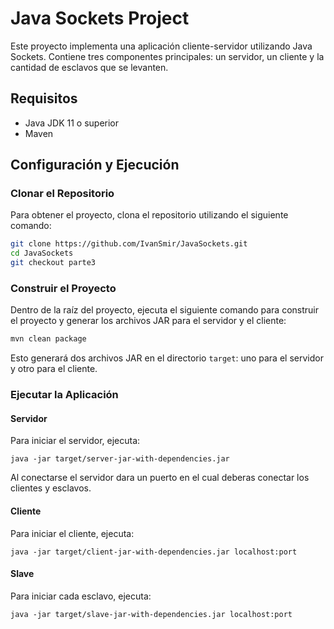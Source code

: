 # Java Sockets Project

Este proyecto implementa una aplicación cliente-servidor utilizando Java Sockets. Contiene tres componentes principales: un servidor, un cliente y la cantidad de esclavos que se levanten.

## Requisitos

- Java JDK 11 o superior
- Maven

## Configuración y Ejecución

### Clonar el Repositorio

Para obtener el proyecto, clona el repositorio utilizando el siguiente comando:
```bash
git clone https://github.com/IvanSmir/JavaSockets.git
cd JavaSockets
git checkout parte3
```

### Construir el Proyecto

Dentro de la raíz del proyecto, ejecuta el siguiente comando para construir el proyecto y generar los archivos JAR para el servidor y el cliente:

```bash
mvn clean package
```


Esto generará dos archivos JAR en el directorio `target`: uno para el servidor y otro para el cliente.

### Ejecutar la Aplicación

#### Servidor

Para iniciar el servidor, ejecuta:

```
java -jar target/server-jar-with-dependencies.jar 
```

Al conectarse el servidor dara un puerto en el cual deberas conectar los clientes y esclavos.

#### Cliente

Para iniciar el cliente, ejecuta:

```
java -jar target/client-jar-with-dependencies.jar localhost:port
```
#### Slave

Para iniciar cada esclavo, ejecuta:

```
java -jar target/slave-jar-with-dependencies.jar localhost:port
```
